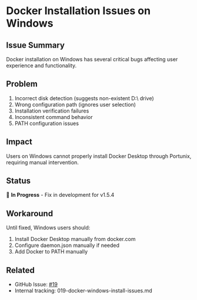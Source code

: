 # Docker Installation Issues on Windows

## Issue Summary
Docker installation on Windows has several critical bugs affecting user experience and functionality.

## Problem
1. Incorrect disk detection (suggests non-existent D:\ drive)
2. Wrong configuration path (ignores user selection)
3. Installation verification failures
4. Inconsistent command behavior
5. PATH configuration issues

## Impact
Users on Windows cannot properly install Docker Desktop through Portunix, requiring manual intervention.

## Status
🔧 **In Progress** - Fix in development for v1.5.4

## Workaround
Until fixed, Windows users should:
1. Install Docker Desktop manually from docker.com
2. Configure daemon.json manually if needed
3. Add Docker to PATH manually

## Related
- GitHub Issue: [#19](https://github.com/cassandragargoyle/portunix/issues/19)
- Internal tracking: 019-docker-windows-install-issues.md